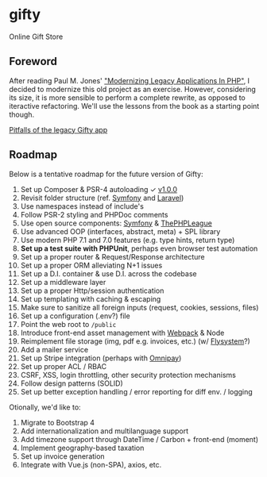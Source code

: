 # gifty

Online Gift Store

## Foreword

After reading Paul M. Jones' ["Modernizing Legacy Applications In PHP"](https://leanpub.com/mlaphp), I decided to modernize this old project as an exercise. However, considering its size, it is more sensible to perform a complete rewrite, as opposed to iteractive refactoring. We'll use the lessons from the book as a starting point though.

[Pitfalls of the legacy Gifty app](https://github.com/alex996/gifty/releases/tag/v0.1.0)

## Roadmap

Below is a tentative roadmap for the future version of Gifty:

1. Set up Composer & PSR-4 autoloading ✓ [v1.0.0](https://github.com/alex996/gifty/releases/tag/v1.0.0)
2. Revisit folder structure (ref. [Symfony](http://symfony.com/doc/current/quick_tour/the_architecture.html) and [Laravel](https://laravel.com/docs/master/structure))
3. Use namespaces instead of include's
4. Follow PSR-2 styling and PHPDoc comments
5. Use open source components: [Symfony](https://symfony.com/components) & [ThePHPLeague](http://thephpleague.com)
5. Use advanced OOP (interfaces, abstract, meta) + SPL library
6. Use modern PHP 7.1 and 7.0 features (e.g. type hints, return type)
7. **Set up a test suite with PHPUnit**, perhaps even browser test automation
8. Set up a proper router & Request/Response architecture
9. Set up a proper ORM alleviating N+1 issues
10. Set up a D.I. container & use D.I. across the codebase
11. Set up a middleware layer
12. Set up a proper Http/session authentication
12. Set up templating with caching & escaping
13. Make sure to sanitize all foreign inputs (request, cookies, sessions, files)
14. Set up a configuration (.env?) file
15. Point the web root to `/public`
16. Introduce front-end asset management with [Webpack](https://laracasts.com/series/webpack-for-everyone) & Node
17. Reimplement file storage (img, pdf e.g. invoices, etc.) (w/ [Flysystem](http://flysystem.thephpleague.com)?)
18. Add a mailer service
19. Set up Stripe integration (perhaps with [Omnipay](http://omnipay.thephpleague.com))
20. Set up proper ACL / RBAC
21. CSRF, XSS, login throttling, other security protection mechanisms
22. Follow design patterns (SOLID)
22. Set up better exception handling / error reporting for diff env. / logging

Otionally, we'd like to:

1. Migrate to Bootstrap 4
2. Add internationalization and multilanguage support
3. Add timezone support through DateTime / Carbon + front-end (moment)
4. Implement geography-based taxation
5. Set up invoice generation
6. Integrate with Vue.js (non-SPA), axios, etc.
